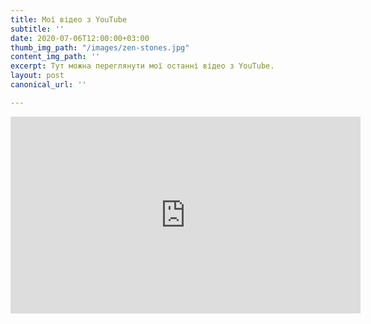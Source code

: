 ```yaml
---
title: Мої відео з YouTube
subtitle: ''
date: 2020-07-06T12:00:00+03:00
thumb_img_path: "/images/zen-stones.jpg"
content_img_path: ''
excerpt: Тут можна переглянути мої останні відео з YouTube.
layout: post
canonical_url: ''

---
```

<iframe width="560" height="315" src="https://www.youtube.com/embed/dsknA27fMG4" frameborder="0" allow="accelerometer; autoplay; encrypted-media; gyroscope; picture-in-picture" allowfullscreen></iframe>